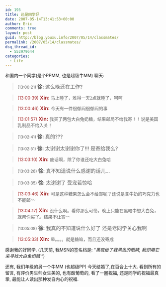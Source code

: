 ```yaml
---
id: 195
title: 还是同学好
date: 2007-05-14T13:41:53+00:00
author: Eric
comments: true
layout: post
guid: http://blog.youxu.info/2007/05/14/classmates/
permalink: /2007/05/14/classmates/
dsq_thread_id:
  - 552979644
categories:
  - Life
---
```

和国内一个同学(是个PPMM, 也是超级牛MM) 聊天:

> <font size="2">(13:00:21) </font>**<font size="3">徐:</font>** <font size="3">这么晚还在工作? </font>
  
> <font color="#a82f2f">(13:00:39) </font><font color="#a82f2f"><strong><font size="3">Xin:</font></strong></font> <font size="3"></font><font face="宋体">马上睡了，难得一天2点就睡了，呵呵</font>
  
> <font color="#a82f2f">(13:00:46) </font><font color="#a82f2f"><strong><font size="3">Xin:</font></strong></font> <font size="3"></font><font face="宋体">今天有一件很郁闷很郁闷的事</font>
  
> <font color="#a82f2f">(13:01:57) </font><font color="#a82f2f"><strong><font size="3">Xin:</font></strong></font> <font size="3"></font><font face="宋体">我买了两包大白兔奶糖，结果邮局不给我寄！！说是美国乳制品不给入关！</font>
  
> <font size="2">(13:02:41) </font>**<font size="3">徐:</font>** <font size="3">真的???</font>
  
> <font size="2">(13:02:51) </font>**<font size="3">徐:</font>** <font size="3">太谢谢太谢谢你了!!! 是寄给我么?</font>
  
> <font color="#a82f2f">(13:03:10) </font><font color="#a82f2f"><strong><font size="3">Xin:</font></strong></font> <font size="3"></font><font face="宋体">废话啊，除了你谁还吃大白兔哈</font>
  
> <font size="2">(13:03:28) </font>**<font size="3">徐:</font>** <font size="3">真不知道说什么感谢的话儿&#8230;</font>
  
> <font size="2">(13:03:35) </font>**<font size="3">徐:</font>** <font size="3">太谢谢了 受宠若惊哈</font>
  
> <font color="#a82f2f">(13:03:46) </font><font color="#a82f2f"><strong><font size="3">Xin:</font></strong></font> <font size="3"></font><font face="宋体">可是这种糖果怎么会不给邮呢？还说是含牛奶的巧克力也不能邮~~</font>
  
> <font color="#a82f2f">(13:04:17) </font><font color="#a82f2f"><strong><font size="3">Xin:</font></strong></font> <font size="3"></font><font face="宋体">没什么啊。看你那么可怜，晚上只能在黑暗中想大白兔，就帮你买了。结果不让寄~~</font>
  
> <font size="2">(13:05:08) </font>**<font size="3">徐:</font>** <font size="3">我真的不知道说什么好了 还是老同学关心我啊</font>
  
> <font color="#a82f2f">(13:05:33) </font><font color="#a82f2f"><strong><font size="3">Xin:</font></strong></font> <font size="3"></font><font face="宋体">晕。。。。就是糖嘛，而且还没寄成</font>

感谢我的好同学. (几天前, 我MSN的签名档是: &#8220;_黑夜给了我黑色的眼睛, 我却用它来寻找大白兔奶糖_ &#8220;)

还有, 我们年级的另一个牛MM (也超级PP) 今天结婚了,在百合上十大. 看到所有的留言, 有评价男生帅女生美的, 也有酸葡萄的, 看了一圈祝福, 还是同学的祝福最真挚, 最能让人读出那种发自内心的祝福.